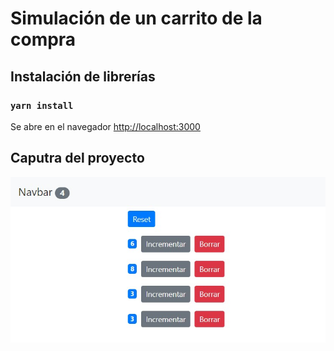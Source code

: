 # Simulación de un carrito de la compra

## Instalación de librerías

### `yarn install`

Se abre en el navegador [http://localhost:3000](http://localhost:3000)

## Caputra del proyecto

![Captura del proyecto](Screenshot_1.jpg)
